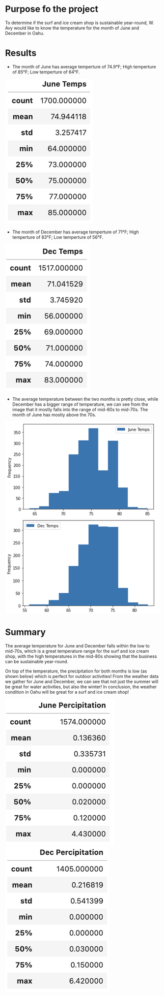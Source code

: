 # Purpose fo the project
To determine if the surf and ice cream shop is sustainable year-round, W. Avy would like to know the temperature for the month of June and December in Oahu.

# Results

- The month of June has average temperture of 74.9°F; High temperture of 85°F; Low temperture of 64°F.

![June Temperture](Resources/june_temp_summary.png)

- The month of December has average temperture of 71°F; High temperture of 83°F; Low temperture of 56°F.

![December Temperture](Resources/dec_temp_summary.png)

- The average temperature between the two months is pretty close, while December has a bigger range of temperature, we can see from the image that it mostly falls into the range of mid-60s to mid-70s. The month of June has mostly above the 70s. 

![June Temp Histogram](Resources/june_temp_hist.png)
![December Temp Histogram](Resources/dec_temp_hist.png)

# Summary
The average temperature for June and December falls within the low to mid-70s, which is a great temperature range for the surf and ice cream shop, with the high temperatures in the mid-80s showing that the business can be sustainable year-round.

On top of the temperature, the precipitation for both months is low (as shown below) which is perfect for outdoor activities! From the weather data we gather for June and December, we can see that not just the summer will be great for water activities, but also the winter! In conclusion, the weather condition in Oahu will be great for a surf and ice cream shop!

![June Percipitation](Resources/june_prcp_summary.png)
![December Percipitation](Resources/dec_prcp_summary.png)
